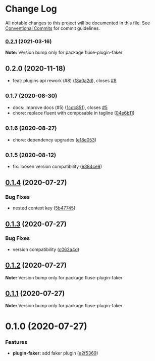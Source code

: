 # Change Log

All notable changes to this project will be documented in this file.
See [Conventional Commits](https://conventionalcommits.org) for commit guidelines.

### [0.2.1](https://github.com/Nayni/fluse/compare/fluse-plugin-faker@0.2.0...fluse-plugin-faker@0.2.1) (2021-03-16)

**Note:** Version bump only for package fluse-plugin-faker





## 0.2.0 (2020-11-18)

* feat: plugins api rework (#8) ([f8a0a2d](https://github.com/Nayni/fluse/commit/f8a0a2d)), closes [#8](https://github.com/Nayni/fluse/issues/8)





## <small>0.1.7 (2020-08-30)</small>

* docs: improve docs (#5) ([1cdc851](https://github.com/Nayni/fluse/commit/1cdc851)), closes [#5](https://github.com/Nayni/fluse/issues/5)
* chore: replace fluent with composable in tagline ([04e6b11](https://github.com/Nayni/fluse/commit/04e6b11))





## <small>0.1.6 (2020-08-27)</small>

* chore: dependency upgrades ([e18e053](https://github.com/Nayni/fluse/commit/e18e053))





## <small>0.1.5 (2020-08-12)</small>

* fix: loosen version compatibility ([e384ce9](https://github.com/Nayni/fluse/commit/e384ce9))





## [0.1.4](https://github.com/Nayni/fluse/compare/fluse-plugin-faker@0.1.3...fluse-plugin-faker@0.1.4) (2020-07-27)


### Bug Fixes

* nested context key ([5b47745](https://github.com/Nayni/fluse/commit/5b477450ce16759e8dd5e3292a66d7a834ed7cfb))





## [0.1.3](https://github.com/Nayni/fluse/compare/fluse-plugin-faker@0.1.2...fluse-plugin-faker@0.1.3) (2020-07-27)


### Bug Fixes

* version compatibility ([c062a4d](https://github.com/Nayni/fluse/commit/c062a4de683bce48de48235ddf6016546ac5bb34))





## [0.1.2](https://github.com/Nayni/fluse/compare/fluse-plugin-faker@0.1.1...fluse-plugin-faker@0.1.2) (2020-07-27)

**Note:** Version bump only for package fluse-plugin-faker





## [0.1.1](https://github.com/Nayni/fluse/compare/fluse-plugin-faker@0.1.0...fluse-plugin-faker@0.1.1) (2020-07-27)

**Note:** Version bump only for package fluse-plugin-faker





# 0.1.0 (2020-07-27)


### Features

* **plugin-faker:** add faker plugin ([e2f5369](https://github.com/Nayni/fluse/commit/e2f5369951bd2397f26066fc49b02a997fa69a0b))
